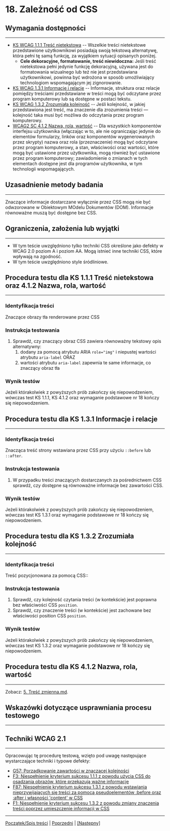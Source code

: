 # 18. Zależność od CSS

## Wymagania dostępności
---------------------
-   [KS WCAG 1.1.1 Treść nietekstowa](https://wcag.lepszyweb.pl/#non-text-content) -- Wszelkie treści nietekstowe przedstawione użytkownikowi posiadają swoją tekstową alternatywę, która pełni tę samą funkcję, za wyjątkiem sytuacji opisanych poniżej.
    -   **Cele dekoracyjne, formatowanie, treść niewidoczna:** Jeśli treść nietekstowa pełni jedynie funkcję dekoracyjną, używana jest do formatowania wizualnego lub też nie jest przedstawiana użytkownikowi, powinna być wdrożona w sposób umożliwiający technologiom wspomagającym jej zignorowanie.
-   [KS WCAG 1.3.1 Informacje i relacje](https://wcag.lepszyweb.pl/#info-and-relationships) -- Informacje, struktura oraz relacje pomiędzy treściami przedstawiane w treści mogą być odczytane przez program komputerowy lub są dostępne w postaci tekstu.
-   [KS WCAG 1.3.2 Zrozumiała kolejność](https://wcag.lepszyweb.pl/#meaningful-sequence) -- Jeśli kolejność, w jakiej przedstawiona jest treść, ma znaczenie dla zrozumienia treści — kolejność taka musi być możliwa do odczytania przez program komputerowy.
-   [WCAG2 SC 4.1.2 Nazwa, rola, wartość](https://wcag.lepszyweb.pl/#name-role-value) -- Dla wszystkich komponentów interfejsu użytkownika (włączając w to, ale nie ograniczając jedynie do elementów formularzy, linków oraz komponentów wygenerowanych przez skrypty) nazwa oraz rola (przeznaczenie) mogą być odczytane przez program komputerowy, a stan, właściwości oraz wartości, które mogą być ustawione przez użytkownika, mogą również być ustawione przez program komputerowy; zawiadomienie o zmianach w tych elementach dostępne jest dla programów użytkownika, w tym technologii wspomagających.

## Uzasadnienie metody badania
------------------------------
Znaczące informacje dostarczane wyłącznie przez CSS mogą nie być odwzorowane w Obiektowym MOdelu Dokumentów (DOM). Informacje równoważne muszą być dostępne bez CSS.


## Ograniczenia, założenia lub wyjątki
---------------------------------------
-   W tym teście uwzględniono tylko techniki CSS określone jako defekty w WCAG 2.0 poziom A i poziom AA. Mogą istnieć inne techniki CSS, które wpływają na zgodność.
-   W tym teście uwzględniono style śródliniowe.

## Procedura testu dla KS 1.1.1 Treść nietekstowa oraz 4.1.2 Nazwa, rola, wartość
------------------------------------------------------------------------

### Identyfikacja treści
Znaczące obrazy tła renderowane przez CSS

### Instrukcja testowania
1.  Sprawdź, czy znaczący obraz CSS zawiera równoważny tekstowy opis alternatywny:
    1.  dodany za pomocą atrybutu ARIA `role="img"` i niepustej wartości atrybutu `aria-label` ORAZ
    2.  wartości atrybutu `aria-label` zapewnia te same informacje, co znaczący obraz tła

### Wynik testów
Jeżeli którakolwiek z powyższych prób zakończy się niepowodzeniem, wówczas test KS 1.1.1, KS 4.1.2  oraz wymaganie podstawowe nr 18 kończy się niepowodzeniem.

## Procedura testu dla KS 1.3.1 Informacje i relacje
---------------------------------------------------

### Identyfikacja treści
Znacząca treść strony wstawiana przez CSS przy użyciu `::before` lub `::after`.

### Instrukcja testowania
1.  W przypadku treści znaczących dostarczanych za pośrednictwem CSS sprawdź, czy dostępne są równoważne informacje bez zawartości CSS.

### Wynik testów
Jeżeli którakolwiek z powyższych prób zakończy się niepowodzeniem, wówczas test KS 1.3.1  oraz wymaganie podstawowe nr 18 kończy się niepowodzeniem.

## Procedura testu dla KS 1.3.2 Zrozumiała kolejność
---------------------------------------------------

### Identyfikacja treści
Treść pozycjonowana za pomocą CSS::

### Instrukcja testowania
1.  Sprawdź, czy kolejność czytania treści (w kontekście) jest poprawna bez właściwości CSS `position`.
2.  Sprawdź, czy znaczenie treści (w kontekście) jest zachowane bez właściwości position CSS `position`.

### Wynik testów
Jeżeli którakolwiek z powyższych prób zakończy się niepowodzeniem, wówczas test KS 1.3.2 oraz wymaganie podstawowe nr 18 kończy się niepowodzeniem.

## Procedura testu dla KS 4.1.2 Nazwa, rola, wartość
-----------------------------------------------
Zobacz: [5. Treść zmienna.md](05_TrescZmienna.md).

##  Wskazówki dotyczące usprawniania procesu testowego
---------------------------------------------
## Techniki WCAG 2.1
---------------------
Opracowując tę procedurę testową, wzięto pod uwagę następujące wystarczające techniki i typowe defekty:
-   [G57: Porządkowanie zawartości w znaczącej kolejności](https://www.w3.org/TR/WCAG20-TECHS/G57.html)
-   [F3: Niespełnienie kryterium sukcesu 1.1.1 z powodu użycia CSS do osadzania obrazów, które przekazują ważne informacje](https://www.w3.org/TR/WCAG20-TECHS/F3.html)
-   [F87: Niespełnienie kryterium sukcesu 1.3.1 z powodu wstawiania nieprzywijających się treści za pomocą pseudoelementów :before oraz :after i własności 'content' w CSS](https://www.w3.org/TR/WCAG20-TECHS/F87.html)
-   [F1: Niespełnienie kryterium sukcesu 1.3.2 z powodu zmiany znaczenia treści poprzez umieszczenie informacji w CSS](https://www.w3.org/TR/WCAG20-TECHS/F1.html)

----------------------------------------
[Początek/Spis treści](index.md) | [Poprzedni](17_MediaZsynchronizowane.md) | [[Następny]](19_Ramki.md)
